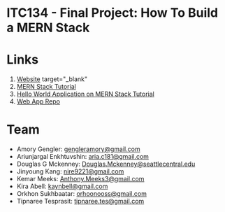 # ITC134 - Final Project: How To Build a MERN Stack

# Links
1. [Website](https://meeks21.github.io/g3-final/) target="_blank" 
2. [MERN Stack Tutorial](https://docs.google.com/document/d/1QtT8X3rBNjDHYr6ivp0iHRyjCI8ea0ye7teMGykCtrQ/edit)
3. [Hello World Application on MERN Stack Tutorial](https://docs.google.com/document/d/1qBXyHuqV_AkIdrTR1zgEqIw0nVNHh-AaqhFcK7H4uhw/edit)
4. [Web App Repo](https://github.com/Nightscrawl/itc134-final3)

# Team
- Amory Gengler: gengleramory@gmail.com
- Ariunjargal Enkhtuvshin: aria.c181@gmail.com
- Douglas G Mckenney: Douglas.Mckenney@seattlecentral.edu
- Jinyoung Kang: nire9221@gmail.com
- Kemar Meeks: Anthony.Meeks3@gmail.com
- Kira Abell: kaynbell@gmail.com
- Orkhon Sukhbaatar: orhoonooss@gmail.com
- Tipnaree Tesprasit: tipnaree.tes@gmail.com
